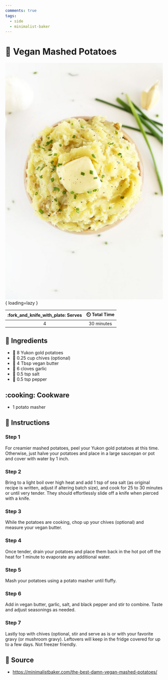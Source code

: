 ```yaml
---
comments: true
tags:
  - side
  - minimalist-baker
---
```

# :potato: Vegan Mashed Potatoes

![Vegan Mashed Potatoes][1]{ loading=lazy }

| :fork_and_knife_with_plate: Serves | :timer_clock: Total Time |
|:----------------------------------:|:-----------------------: |
| 4 | 30 minutes |

## :salt: Ingredients

- :potato: 8 Yukon gold potatoes
- :seedling: 0.25 cup chives (optional)
- :butter: 4 Tbsp vegan butter
- :garlic: 6 cloves garlic
- :salt: 0.5 tsp salt
- :salt: 0.5 tsp pepper

## :cooking: Cookware

- 1 potato masher

## :pencil: Instructions

### Step 1

For creamier mashed potatoes, peel your Yukon gold potatoes at this time. Otherwise, just halve your potatoes and place
in a large saucepan or pot and cover with water by 1 inch.

### Step 2

Bring to a light boil over high heat and add 1 tsp of sea salt (as original recipe is written, adjust if altering batch
size), and cook for 25 to 30 minutes or until very tender. They should effortlessly slide off a knife when pierced with
a knife.

### Step 3

While the potatoes are cooking, chop up your chives (optional) and measure your vegan butter.

### Step 4

Once tender, drain your potatoes and place them back in the hot pot off the heat for 1 minute to evaporate any
additional water.

### Step 5

Mash your potatoes using a potato masher until fluffy.

### Step 6

Add in vegan butter, garlic, salt, and black pepper and stir to combine. Taste and adjust seasonings as needed.

### Step 7

Lastly top with chives (optional, stir and serve as is or with your favorite gravy (or mushroom gravy). Leftovers will
keep in the fridge covered for up to a few days. Not freezer friendly.

## :link: Source

- <https://minimalistbaker.com/the-best-damn-vegan-mashed-potatoes/>

[1]: <../assets/images/vegan-mashed-potatoes.jpg>
